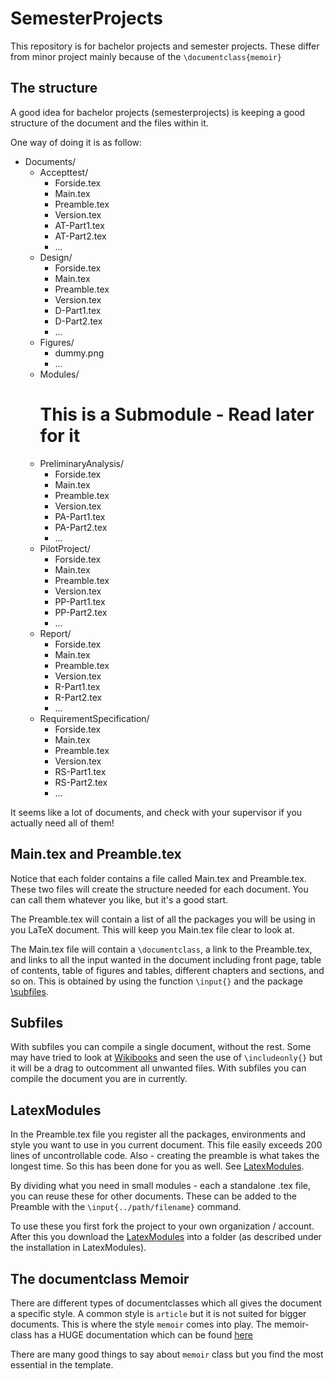 SemesterProjects
================

This repository is for bachelor projects and semester projects. These differ from minor project mainly because of the `\documentclass{memoir}`


The structure
-------------

A good idea for bachelor projects (semesterprojects) is keeping a good structure of the document and the files within it.

One way of doing it is as follow:

+ Documents/
	+ Accepttest/
		- Forside.tex
		- Main.tex
		- Preamble.tex
		- Version.tex
		- AT-Part1.tex
		- AT-Part2.tex
		- ...
	+ Design/
		- Forside.tex
		- Main.tex
		- Preamble.tex
		- Version.tex
		- D-Part1.tex
		- D-Part2.tex
		- ...
	+ Figures/
		- dummy.png
		- ...
	+ Modules/
		# This is a Submodule - Read later for it
	+ PreliminaryAnalysis/
		- Forside.tex
		- Main.tex
		- Preamble.tex
		- Version.tex
		- PA-Part1.tex
		- PA-Part2.tex
		- ...
	+ PilotProject/
		- Forside.tex
		- Main.tex
		- Preamble.tex
		- Version.tex
		- PP-Part1.tex
		- PP-Part2.tex
		- ...
	+ Report/
		- Forside.tex
		- Main.tex
		- Preamble.tex
		- Version.tex
		- R-Part1.tex
		- R-Part2.tex
		- ...
	+ RequirementSpecification/
		- Forside.tex
		- Main.tex
		- Preamble.tex
		- Version.tex
		- RS-Part1.tex
		- RS-Part2.tex
		- ...

It seems like a lot of documents, and check with your supervisor if you actually need all of them!


Main.tex and Preamble.tex
-------------------------

Notice that each folder contains a file called Main.tex and Preamble.tex.
These two files will create the structure needed for each document. You can call them whatever you like, but it's a good start.

The Preamble.tex will contain a list of all the packages you will be using in you LaTeX document.
This will keep you Main.tex file clear to look at.

The Main.tex file will contain a `\documentclass`, a link to the Preamble.tex, and links to all the input wanted in the document including front page, table of contents, table of figures and tables, different chapters and sections, and so on.
This is obtained by using the function `\input{}` and the package [\subfiles](http://www.ctan.org/pkg/subfiles).


Subfiles
--------
With subfiles you can compile a single document, without the rest.
Some may have tried to look at [Wikibooks](http://en.wikibooks.org/wiki/LaTeX/Modular_Documents) and seen the use of `\includeonly{}` but it will be a drag to outcomment all unwanted files.
With subfiles you can compile the document you are in currently.

LatexModules
------------
In the Preamble.tex file you register all the packages, environments and style you want to use in you current document.
This file easily exceeds 200 lines of uncontrollable code.
Also - creating the preamble is what takes the longest time. So this has been done for you as well.
See [LatexModules](https://github.com/Limro/LatexModules).

By dividing what you need in small modules - each a standalone .tex file, you can reuse these for other documents.
These can be added to the Preamble with the `\input{../path/filename}` command.

To use these you first fork the project to your own organization / account.
After this you download the [LatexModules](https://github.com/Limro/LatexModules) into a folder (as described under the installation in LatexModules).



The documentclass Memoir
------------------------
There are different types of documentclasses which all gives the document a specific style.
A common style is `article` but it is not suited for bigger documents.
This is where the style `memoir` comes into play. The memoir-class has a HUGE documentation which can be found [here](http://www.tex.ac.uk/ctan/macros/latex/contrib/memoir/memman.pdf)

There are many good things to say about `memoir` class but you find the most essential in the template.
